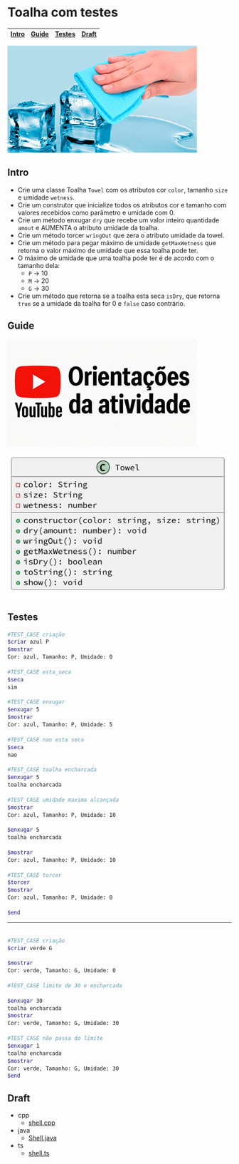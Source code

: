 # Toalha com testes

<!-- toch -->
[Intro](#intro) | [Guide](#guide) | [Testes](#testes) | [Draft](#draft)
-- | -- | -- | --
<!-- toch -->

![_](cover.jpg)

## Intro

- Crie uma classe Toalha `Towel` com os atributos cor `color`, tamanho `size` e umidade `wetness`.
- Crie um construtor que inicialize todos os atributos cor e tamanho com valores recebidos como parâmetro e umidade com 0.
- Crie um método enxugar `dry` que recebe um valor inteiro quantidade `amout` e AUMENTA o atributo umidade da toalha.
- Crie um método torcer `wringOut` que zera o atributo umidade da towel.
- Crie um método para pegar máximo de umidade `getMaxWetness` que retorna o valor máximo de umidade que essa toalha pode ter.
- O máximo de umidade que uma toalha pode ter é de acordo com o tamanho dela:
  - `P` -> 10
  - `M` -> 20
  - `G` -> 30
- Crie um método que retorna se a toalha esta seca `isDry`, que retorna `true` se a umidade da toalha for 0 e `false` caso contrário.

## Guide

[![youtube icon](../youguide.png)](https://youtu.be/S956ep2PSzI?si=q9IYxafhWjaDVHTp)

![diagrama](diagrama.png)

## Testes

```bash
#TEST_CASE criação
$criar azul P
$mostrar
Cor: azul, Tamanho: P, Umidade: 0

#TEST_CASE esta_seca
$seca
sim

#TEST_CASE enxugar
$enxugar 5
$mostrar
Cor: azul, Tamanho: P, Umidade: 5

#TEST_CASE nao esta seca
$seca
nao

#TEST_CASE toalha encharcada
$enxugar 5
toalha encharcada

#TEST_CASE umidade maxima alcançada
$mostrar
Cor: azul, Tamanho: P, Umidade: 10

$enxugar 5
toalha encharcada

$mostrar
Cor: azul, Tamanho: P, Umidade: 10

#TEST_CASE torcer
$torcer
$mostrar
Cor: azul, Tamanho: P, Umidade: 0

$end

```

---

```bash

#TEST_CASE criação
$criar verde G

$mostrar
Cor: verde, Tamanho: G, Umidade: 0

#TEST_CASE limite de 30 e encharcada

$enxugar 30
toalha encharcada
$mostrar
Cor: verde, Tamanho: G, Umidade: 30

#TEST_CASE não passa do limite
$enxugar 1
toalha encharcada
$mostrar
Cor: verde, Tamanho: G, Umidade: 30
$end
```

## Draft

<!-- links .cache/draft -->
- cpp
  - [shell.cpp](.cache/draft/cpp/shell.cpp)
- java
  - [Shell.java](.cache/draft/java/Shell.java)
- ts
  - [shell.ts](.cache/draft/ts/shell.ts)
<!-- links -->

